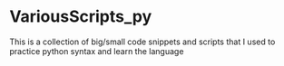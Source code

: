 # VariousScripts_py

This is a collection of big/small code snippets and scripts that I used to 
practice python syntax and learn the language

